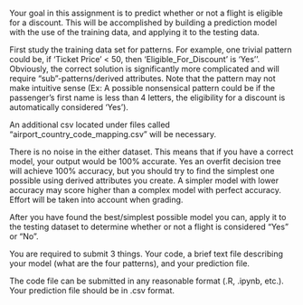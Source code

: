 Your goal in this assignment is to predict whether or not a flight is eligible for a discount. This will be accomplished by building a prediction model with the use of the training data, and applying it to the testing data.

 
 

First study the training data set for patterns. For example, one trivial pattern could be, if ‘Ticket Price’ < 50, then ‘Eligible_For_Discount’ is ‘Yes’’. Obviously, the correct solution is significantly more complicated and will require “sub”-patterns/derived attributes. Note that the pattern may not make intuitive sense (Ex: A possible nonsensical pattern could be if the passenger’s first name is less than 4 letters, the eligibility for a discount is automatically considered ‘Yes’).

 

An additional csv located under files called “airport_country_code_mapping.csv” will be necessary.

 

There is no noise in the either dataset. This means that if you have a correct model, your output would be 100% accurate. Yes an overfit decision tree will achieve 100% accuracy, but you should try to find the simplest one possible using derived attributes you create. A simpler model with lower accuracy may score higher than a complex model with perfect accuracy. Effort will be taken into account when grading.

 

After you have found the best/simplest possible model you can, apply it to the testing dataset to determine whether or not a flight is considered “Yes” or “No”.

You are required to submit 3 things. Your code, a brief text file describing your model (what are the four patterns), and your prediction file.

The code file can be submitted in any reasonable format (.R, .ipynb, etc.). Your prediction file should be in .csv format.
